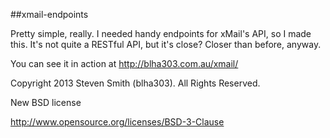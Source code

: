 ##xmail-endpoints

Pretty simple, really. I needed handy endpoints for xMail's API, so I made this. It's not quite a RESTful API, but it's close? Closer than before, anyway.

You can see it in action at http://blha303.com.au/xmail/

Copyright 2013 Steven Smith (blha303). All Rights Reserved.

New BSD license

http://www.opensource.org/licenses/BSD-3-Clause
